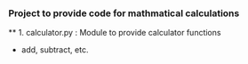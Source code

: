 ### Project to provide code for mathmatical calculations
** 1. calculator.py : Module to provide calculator functions
- add, subtract, etc.
